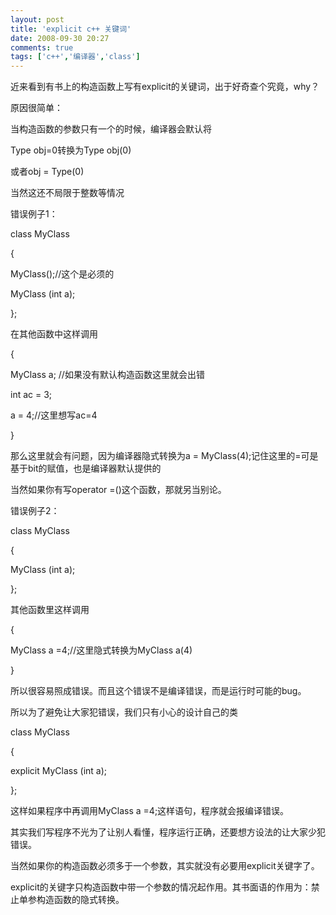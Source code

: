```yaml
---
layout: post
title: 'explicit c++ 关键词'
date: 2008-09-30 20:27
comments: true
tags: ['c++','编译器','class']
---
```


近来看到有书上的构造函数上写有explicit的关键词，出于好奇查个究竟，why？

原因很简单：

当构造函数的参数只有一个的时候，编译器会默认将

Type obj=0转换为Type obj(0)

或者obj = Type(0)

当然这还不局限于整数等情况

错误例子1：

class MyClass

{

MyClass();//这个是必须的

MyClass (int a);

};

在其他函数中这样调用

{

MyClass a; //如果没有默认构造函数这里就会出错

int ac = 3;

a = 4;//这里想写ac=4

}

那么这里就会有问题，因为编译器隐式转换为a = MyClass(4);记住这里的=可是基于bit的赋值，也是编译器默认提供的

当然如果你有写operator =()这个函数，那就另当别论。

错误例子2：

class MyClass

{

MyClass (int a);

};

其他函数里这样调用

{

MyClass a =4;//这里隐式转换为MyClass a(4)

}

所以很容易照成错误。而且这个错误不是编译错误，而是运行时可能的bug。

所以为了避免让大家犯错误，我们只有小心的设计自己的类

class MyClass

{

explicit MyClass (int a);

};

这样如果程序中再调用MyClass a =4;这样语句，程序就会报编译错误。

其实我们写程序不光为了让别人看懂，程序运行正确，还要想方设法的让大家少犯错误。

当然如果你的构造函数必须多于一个参数，其实就没有必要用explicit关键字了。

explicit的关键字只构造函数中带一个参数的情况起作用。其书面语的作用为：禁止单参构造函数的隐式转换。

